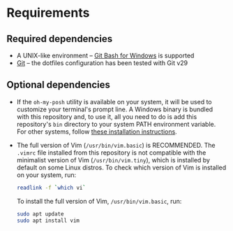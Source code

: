 # Requirements

## Required dependencies

- A UNIX-like environment – [Git Bash for Windows](https://gitforwindows.org/) is supported
- [Git](https://git-scm.com/) – the dotfiles configuration has been tested with Git v29

## Optional dependencies

- If the `oh-my-posh` utility is available on your system, it will be used to customize your terminal's prompt line. A Windows binary is bundled with this repository and, to use it, all you need to do is add this repository's `bin` directory to your system PATH environment variable. For other systems, follow [these installation instructions](https://ohmyposh.dev/docs/).

- The full version of Vim (`/usr/bin/vim.basic`) is RECOMMENDED. The `.vimrc` file installed from this repository is not compatible with the minimalist version of Vim (`/usr/bin/vim.tiny`), which is installed by default on some Linux distros. To check which version of Vim is installed on your system, run:

  ```sh
  readlink -f `which vi`
  ```

  To install the full version of Vim, `/usr/bin/vim.basic`, run:

  ```sh
  sudo apt update
  sudo apt install vim
  ```
